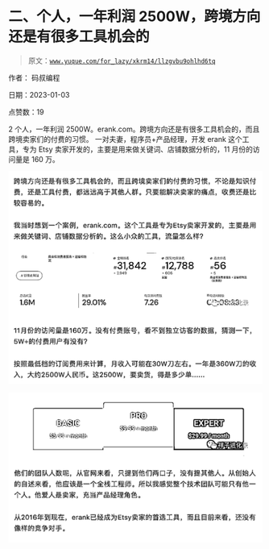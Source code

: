 # 二、个人，一年利润 2500W，跨境方向还是有很多工具机会的

> 原文：[`www.yuque.com/for_lazy/xkrm14/llzgvbu9ohlhd6tq`](https://www.yuque.com/for_lazy/xkrm14/llzgvbu9ohlhd6tq)

作者： 码叔编程 

日期：2023-01-03 

点赞数：19 

2 个人，一年利润 2500W。erank.com。跨境方向还是有很多工具机会的，而且跨境卖家们的付费的习惯。 一对夫妻，程序员+产品经理，开发 erank 这个工具，专为 Etsy 卖家开发的，主要是用来做关键词、店铺数据分析的，11 月份的访问量是 160 万。 

![](img/6d9fe85f3e9f500c176486ebeeb07dd1.png)  

![](img/50a439dcd422090305e9fc26f3753634.png)  

